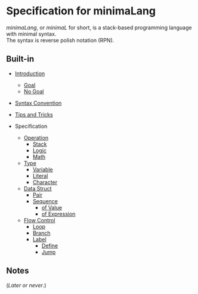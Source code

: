 # Specification for minimaLang

_minimaLang_, or _minimaL_ for short, is a stack-based programming language with minimal syntax. \
The syntax is reverse polish notation (RPN).

## Built-in

- [Introduction](introduction)
  - [Goal](introduction#goal)
  - [No Goal](introduction#no-goal)
- [Syntax Convention](syntax-convention)
- [Tips and Tricks](tips-and-tricks)

- Specification
  - [Operation](built-in_operation)
    - [Stack](built-in_operation#stack)
    - [Logic](built-in_operation#logic)
    - [Math](built-in_operation#math)
  - [Type](built-in_type)
    - [Variable](built-in_type#variable)
    - [Literal](built-in_type#literal)
    - [Character](built-in_type#character)
  - [Data Struct](built-in_datastruct)
    - [Pair](built-in_datastruct#pair)
    - [Sequence](built-in_datastruct#sequence)
      - [of Value](built-in_datastruct#of-value)
      - [of Expression](built-in_datastruct#of-expression)
  - [Flow Control](flow-control)
    - [Loop](flow-control#loop)
    - [Branch](flow-control#branch)
    - [Label](flow-control#label)
      - [Define](flow-control#define)
      - [Jump](flow-control#jump)

## Notes

(_Later or never_.)
